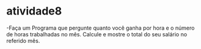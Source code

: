 # atividade8

-Faça um Programa que pergunte quanto você ganha por hora e o número de horas trabalhadas no mês. Calcule e mostre o total do seu salário no referido mês.
